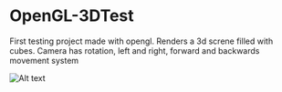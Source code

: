 # OpenGL-3DTest
First testing project made with opengl. Renders a 3d screne filled with cubes. Camera has rotation, left and right, forward and backwards movement system


![Alt text](OpenGLTesting/Screenshots/Screenshot1.png?raw=true "Title")
